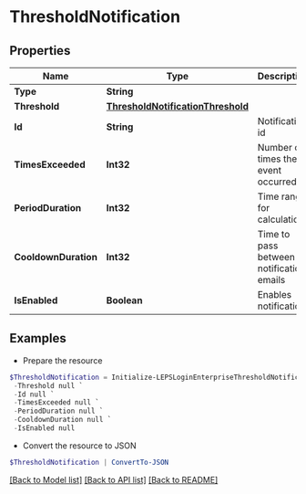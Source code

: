 # ThresholdNotification
## Properties

Name | Type | Description | Notes
------------ | ------------- | ------------- | -------------
**Type** | **String** |  | 
**Threshold** | [**ThresholdNotificationThreshold**](ThresholdNotificationThreshold.md) |  | [optional] 
**Id** | **String** | Notification id | [optional] 
**TimesExceeded** | **Int32** | Number of times the event occurred | [optional] 
**PeriodDuration** | **Int32** | Time range for calculation | [optional] 
**CooldownDuration** | **Int32** | Time to pass between notification emails | [optional] 
**IsEnabled** | **Boolean** | Enables notification | [optional] 

## Examples

- Prepare the resource
```powershell
$ThresholdNotification = Initialize-LEPSLoginEnterpriseThresholdNotification  -Type null `
 -Threshold null `
 -Id null `
 -TimesExceeded null `
 -PeriodDuration null `
 -CooldownDuration null `
 -IsEnabled null
```

- Convert the resource to JSON
```powershell
$ThresholdNotification | ConvertTo-JSON
```

[[Back to Model list]](../README.md#documentation-for-models) [[Back to API list]](../README.md#documentation-for-api-endpoints) [[Back to README]](../README.md)

